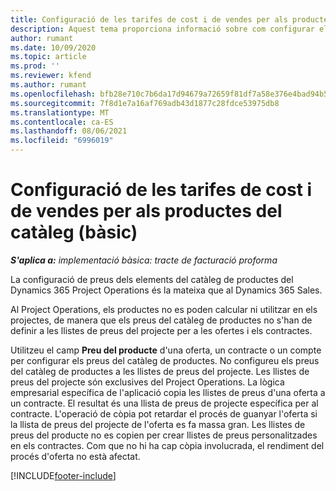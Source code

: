 ```yaml
---
title: Configuració de les tarifes de cost i de vendes per als productes del catàleg (bàsic)
description: Aquest tema proporciona informació sobre com configurar els costos i les tarifes de venda dels articles en un catàleg de productes.
author: rumant
ms.date: 10/09/2020
ms.topic: article
ms.prod: ''
ms.reviewer: kfend
ms.author: rumant
ms.openlocfilehash: bfb28e710c7b6da17d94679a72659f81df7a58e376e4bad94b58c36de781b197
ms.sourcegitcommit: 7f8d1e7a16af769adb43d1877c28fdce53975db8
ms.translationtype: MT
ms.contentlocale: ca-ES
ms.lasthandoff: 08/06/2021
ms.locfileid: "6996019"
---
```

# <a name="set-up-cost-and-sales-rates-for-catalog-products---lite"></a>Configuració de les tarifes de cost i de vendes per als productes del catàleg (bàsic)

_**S'aplica a:** implementació bàsica: tracte de facturació proforma_


La configuració de preus dels elements del catàleg de productes del Dynamics 365 Project Operations és la mateixa que al Dynamics 365 Sales.

Al Project Operations, els productes no es poden calcular ni utilitzar en els projectes, de manera que els preus del catàleg de productes no s'han de definir a les llistes de preus del projecte per a les ofertes i els contractes.

Utilitzeu el camp **Preu del producte** d'una oferta, un contracte o un compte per configurar els preus del catàleg de productes. No configureu els preus del catàleg de productes a les llistes de preus del projecte. Les llistes de preus del projecte són exclusives del Project Operations. La lògica empresarial específica de l'aplicació copia les llistes de preus d'una oferta a un contracte. El resultat és una llista de preus de projecte específica per al contracte. L'operació de còpia pot retardar el procés de guanyar l'oferta si la llista de preus del projecte de l'oferta es fa massa gran. Les llistes de preus del producte no es copien per crear llistes de preus personalitzades en els contractes. Com que no hi ha cap còpia involucrada, el rendiment del procés d'oferta no està afectat.


[!INCLUDE[footer-include](../../includes/footer-banner.md)]